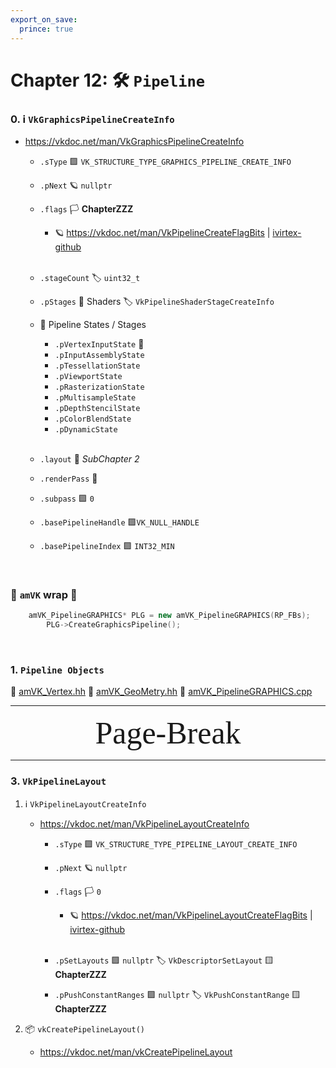 ```yaml
---
export_on_save:
  prince: true
---
```


# Chapter 12: 🛠️ `Pipeline`
### 0. ℹ️ `VkGraphicsPipelineCreateInfo` 
- https://vkdoc.net/man/VkGraphicsPipelineCreateInfo
    - `.sType` 🟪 `VK_STRUCTURE_TYPE_GRAPHICS_PIPELINE_CREATE_INFO`
    - `.pNext` 🪐 `nullptr`
    - `.flags` 🏳️ **ChapterZZZ**
        - 🪐 https://vkdoc.net/man/VkPipelineCreateFlagBits | [ivirtex-github](https://github.com/ivirtex/vulkan-hover-docs/tree/master/vscode_ext/vulkan_man_md_pages/VkPipelineCreateFlagBits.md)
        </br>

    - `.stageCount` 🏷️ `uint32_t`
    - `.pStages` 🔮 Shaders 🏷️ `VkPipelineShaderStageCreateInfo`
        </br> 

    - 🔀 Pipeline States / Stages
        - `.pVertexInputState` 🤭
        - `.pInputAssemblyState`
        - `.pTessellationState`
        - `.pViewportState`
        - `.pRasterizationState`
        - `.pMultisampleState`
        - `.pDepthStencilState`
        - `.pColorBlendState`
        - `.pDynamicState`
        </br> 

    - `.layout` 🔗 _SubChapter 2_
    - `.renderPass` 🥪
    - `.subpass` 🟪 `0`
    - `.basePipelineHandle` 🟪`VK_NULL_HANDLE`
    - `.basePipelineIndex` 🟪 `INT32_MIN`

</br>

### 🧊 `amVK` wrap 🌯
```cpp
    amVK_PipelineGRAPHICS* PLG = new amVK_PipelineGRAPHICS(RP_FBs);
        PLG->CreateGraphicsPipeline();
```

</br>

### 1. `Pipeline Objects`
🔗 [amVK_Vertex.hh](https://github.com/REYNEP/amGHOST/blob/74cf5c96a9b12db4896f2f4c592cfd72923d6231/amVK/mesh/amVK_Vertex.hh#L43)
🔗 [amVK_GeoMetry.hh](https://github.com/REYNEP/amGHOST/blob/74cf5c96a9b12db4896f2f4c592cfd72923d6231/amVK/mesh/amVK_GeoMetry.hh#L7)
🔗 [amVK_PipelineGRAPHICS.cpp](https://github.com/REYNEP/amGHOST/blob/74cf5c96a9b12db4896f2f4c592cfd72923d6231/amVK/core/amVK_PipelineGRAPHICS.cpp)


















<div class="REY_NOSHOW_PDF">

-------------------------------------------------------------------
<div align=center style="font-size: 50px; font-family: 'Iosevka Curly'; ">Page-Break</div>
</div>
<div class="REY_PAGEBREAK"></div>
<div class="REY_NOSHOW_PDF">

-------------------------------------------------------------------
</div>



















### 3. `VkPipelineLayout`
1. ℹ️ `VkPipelineLayoutCreateInfo`
    - https://vkdoc.net/man/VkPipelineLayoutCreateInfo
        - `.sType` 🟪 `VK_STRUCTURE_TYPE_PIPELINE_LAYOUT_CREATE_INFO`
        - `.pNext` 🪐 `nullptr`
        - `.flags` 🏳️ `0`
            - 🪐 https://vkdoc.net/man/VkPipelineLayoutCreateFlagBits | [ivirtex-github](https://github.com/ivirtex/vulkan-hover-docs/tree/master/vscode_ext/vulkan_man_md_pages/VkPipelineLayoutCreateFlagBits.md)
            </br>

        - `.pSetLayouts` 🟪 `nullptr` 🏷️ `VkDescriptorSetLayout` 🟨 **ChapterZZZ**
        - `.pPushConstantRanges` 🟪 `nullptr` 🏷️ `VkPushConstantRange` 🟨 **ChapterZZZ**

2. 📦 `vkCreatePipelineLayout()`
    - https://vkdoc.net/man/vkCreatePipelineLayout
